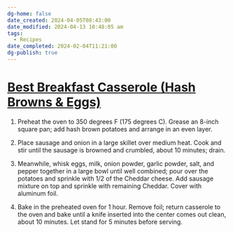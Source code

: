 ```yaml
---
dg-home: false
date_created: 2024-04-05T08:43:00
date_modified: 2024-04-13 10:48:05 am
tags:
  - Recipes
date_completed: 2024-02-04T11:21:00
dg-publish: true
---
```



# [Best Breakfast Casserole (Hash Browns & Eggs)](https://www.allrecipes.com/recipe/87013/hash-brown-and-egg-casserole/)

1.  Preheat the oven to 350 degrees F (175 degrees C). Grease an 8-inch square pan; add hash brown potatoes and arrange in an even layer.
    
2.  Place sausage and onion in a large skillet over medium heat. Cook and stir until the sausage is browned and crumbled, about 10 minutes; drain.
    
3.  Meanwhile, whisk eggs, milk, onion powder, garlic powder, salt, and pepper together in a large bowl until well combined; pour over the potatoes and sprinkle with 1/2 of the Cheddar cheese. Add sausage mixture on top and sprinkle with remaining Cheddar. Cover with aluminum foil.
    
4.  Bake in the preheated oven for 1 hour. Remove foil; return casserole to the oven and bake until a knife inserted into the center comes out clean, about 10 minutes. Let stand for 5 minutes before serving.